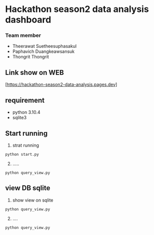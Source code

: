 # Hackathon season2 data analysis dashboard


### Team member

- Theerawat Suetheesuphasakul
- Paphavich Duangkeawsansuk
- Thongrit Thongrit

## Link show on WEB
[https://hackathon-season2-data-analysis.pages.dev]


## requirement

- python 3.10.4
- sqlite3 

## Start running

1. strat running 
``` 
python start.py 
```

2. .....
``` 
python query_view.py 
```




## view DB sqlite


1. show view on sqlite
``` 
python query_view.py 
```
2. ....

``` 
python query_view.py 
```
